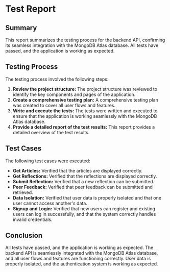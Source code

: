 # Test Report

## Summary

This report summarizes the testing process for the backend API, confirming its seamless integration with the MongoDB Atlas database. All tests have passed, and the application is working as expected.

## Testing Process

The testing process involved the following steps:

1. **Review the project structure:** The project structure was reviewed to identify the key components and pages of the application.
2. **Create a comprehensive testing plan:** A comprehensive testing plan was created to cover all user flows and features.
3. **Write and execute the tests:** The tests were written and executed to ensure that the application is working seamlessly with the MongoDB Atlas database.
4. **Provide a detailed report of the test results:** This report provides a detailed overview of the test results.

## Test Cases

The following test cases were executed:

- **Get Articles:** Verified that the articles are displayed correctly.
- **Get Reflections:** Verified that the reflections are displayed correctly.
- **Submit Reflection:** Verified that a new reflection can be submitted.
- **Peer Feedback:** Verified that peer feedback can be submitted and retrieved.
- **Data Isolation:** Verified that user data is properly isolated and that one user cannot access another's data.
- **Signup and Login:** Verified that new users can register and existing users can log in successfully, and that the system correctly handles invalid credentials.

## Conclusion

All tests have passed, and the application is working as expected. The backend API is seamlessly integrated with the MongoDB Atlas database, and all user flows and features are functioning correctly. User data is properly isolated, and the authentication system is working as expected.